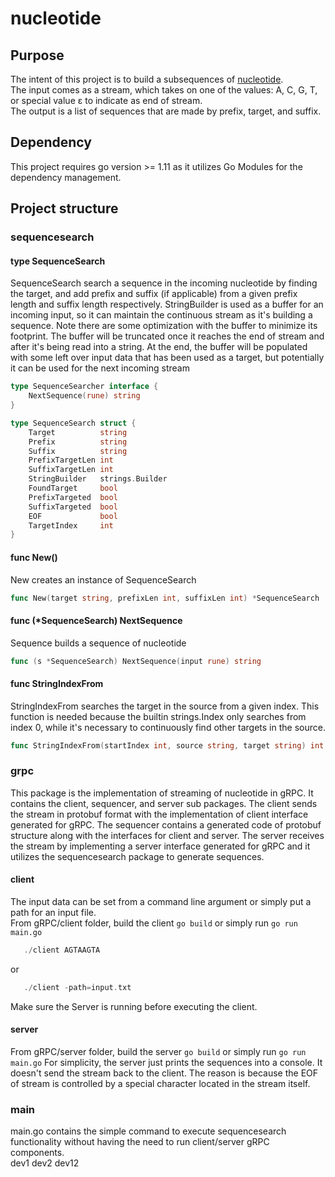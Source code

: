 # nucleotide

## Purpose

The intent of this project is to build a subsequences of [nucleotide](https://en.m.wikipedia.org/wiki/Nucleotide).  
The input comes as a stream, which takes on one of the values: A, C, G, T, or special value ε to indicate as end of stream.  
The output is a list of sequences that are made by prefix, target, and suffix.  

## Dependency

This project requires go version >= 1.11 as it utilizes Go Modules for the dependency management.

## Project structure

### sequencesearch

#### type SequenceSearch

SequenceSearch search a sequence in the incoming nucleotide by finding the target, and add prefix and suffix (if applicable)
from a given  prefix length and suffix length respectively.
StringBuilder is used as a buffer for an incoming input, so it can maintain the continuous stream as it's building a sequence.
Note there are some optimization with the buffer to minimize its footprint.
The buffer will be truncated once it reaches the end of stream and after it's being read into a string.
At the end, the buffer will be populated with some left over input data that has been used as a target, but potentially
it can be used for the next incoming stream

``` go
type SequenceSearcher interface {
    NextSequence(rune) string
}

type SequenceSearch struct {
    Target          string
    Prefix          string
    Suffix          string
    PrefixTargetLen int
    SuffixTargetLen int
    StringBuilder   strings.Builder
    FoundTarget     bool
    PrefixTargeted  bool
    SuffixTargeted  bool
    EOF             bool
    TargetIndex     int
}
```

#### func New()

New creates an instance of SequenceSearch

``` go
func New(target string, prefixLen int, suffixLen int) *SequenceSearch
```

#### func (*SequenceSearch) NextSequence

Sequence builds a sequence of nucleotide

``` go
func (s *SequenceSearch) NextSequence(input rune) string
```

#### func StringIndexFrom

StringIndexFrom searches the target in the source from a given index.  This function is needed because the builtin strings.Index only searches from index 0, while it's necessary to continuously find other targets in the source.

``` go
func StringIndexFrom(startIndex int, source string, target string) int
```

### grpc

This package is the implementation of streaming of nucleotide in gRPC.  It contains the client, sequencer, and server sub packages.  The client sends the stream in protobuf format with the implementation of client interface generated for gRPC.  The sequencer contains a generated code of protobuf structure along with the interfaces for client and server.  The server receives the stream by implementing a server interface generated for gRPC and it utilizes the sequencesearch package to generate sequences.

#### client

The input data can be set from a command line argument or simply put a path for an input file.  
From gRPC/client folder, build the client `go build` or simply run `go run main.go`

``` go
   ./client AGTAAGTA
```

or

``` go
   ./client -path=input.txt
```

Make sure the Server is running before executing the client.

#### server

From gRPC/server folder, build the server `go build` or simply run `go run main.go`
For simplicity, the server just prints the sequences into a console.  It doesn't send the stream back to the client.
The reason is because the EOF of stream is controlled by a special character located in the stream itself.

### main

main.go contains the simple command to execute sequencesearch functionality without having the need to run client/server gRPC components.  
dev1
dev2
dev12
